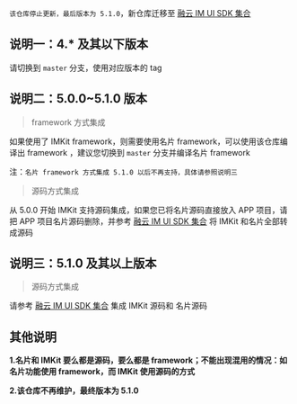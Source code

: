 
`该仓库停止更新，最后版本为 5.1.0`，新仓库迁移至 [融云 IM UI SDK 集合](https://github.com/rongcloud/ios-ui-sdk-set)


## 说明一：4.* 及其以下版本

请切换到 `master` 分支，使用对应版本的 tag

## 说明二：5.0.0~5.1.0 版本

> framework 方式集成

如果使用了 IMKit framework，则需要使用名片 framework，可以使用该仓库编译出 framework ，建议您切换到 `master` 分支并编译名片 framework

注：`名片 framework 方式集成 5.1.0 以后不再支持，具体请参照说明三`

> 源码方式集成

从 5.0.0 开始 IMKit 支持源码集成，如果您已将名片源码直接放入 APP 项目，请把 APP 项目名片源码删除，并参考 [融云 IM UI SDK 集合](https://github.com/rongcloud/ios-ui-sdk-set) 将 IMKit 和名片全部转成源码

## 说明三：5.1.0 及其以上版本


> 源码方式集成

请参考 [融云 IM UI SDK 集合](https://github.com/rongcloud/ios-ui-sdk-set) 集成 IMKit 源码和 名片源码

## 其他说明

**1.名片和 IMKit 要么都是源码，要么都是 framework；不能出现混用的情况：如名片功能使用 framework，而 IMKit 使用源码的方式**

**2.该仓库不再维护，最终版本为 5.1.0**


